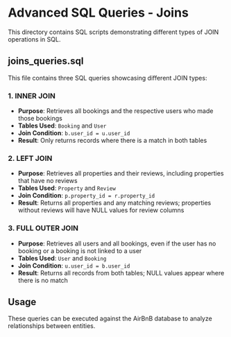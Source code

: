 # Advanced SQL Queries - Joins

This directory contains SQL scripts demonstrating different types of JOIN operations in SQL.

## joins_queries.sql

This file contains three SQL queries showcasing different JOIN types:

### 1. INNER JOIN
- **Purpose**: Retrieves all bookings and the respective users who made those bookings
- **Tables Used**: `Booking` and `User`
- **Join Condition**: `b.user_id = u.user_id`
- **Result**: Only returns records where there is a match in both tables

### 2. LEFT JOIN
- **Purpose**: Retrieves all properties and their reviews, including properties that have no reviews
- **Tables Used**: `Property` and `Review`
- **Join Condition**: `p.property_id = r.property_id`
- **Result**: Returns all properties and any matching reviews; properties without reviews will have NULL values for review columns

### 3. FULL OUTER JOIN
- **Purpose**: Retrieves all users and all bookings, even if the user has no booking or a booking is not linked to a user
- **Tables Used**: `User` and `Booking`
- **Join Condition**: `u.user_id = b.user_id`
- **Result**: Returns all records from both tables; NULL values appear where there is no match

## Usage

These queries can be executed against the AirBnB database to analyze relationships between entities. 